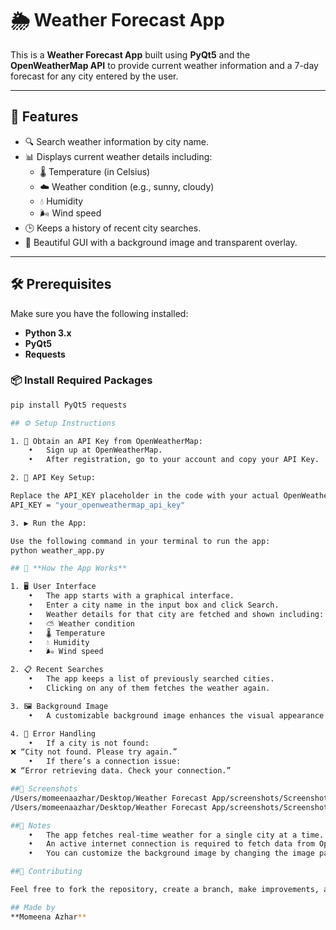 # 🌦️ **Weather Forecast App**

This is a **Weather Forecast App** built using **PyQt5** and the **OpenWeatherMap API** to provide current weather information and a 7-day forecast for any city entered by the user.

---

## 🚀 Features

- 🔍 Search weather information by city name.
- 📊 Displays current weather details including:
  - 🌡️ Temperature (in Celsius)
  - ☁️ Weather condition (e.g., sunny, cloudy)
  - 💧 Humidity
  - 🌬️ Wind speed
- 🕒 Keeps a history of recent city searches.
- 🎨 Beautiful GUI with a background image and transparent overlay.

---

## 🛠️ Prerequisites

Make sure you have the following installed:

- **Python 3.x**
- **PyQt5**
- **Requests**

### 📦 Install Required Packages

```bash
pip install PyQt5 requests

## ⚙️ Setup Instructions

1. 🔑 Obtain an API Key from OpenWeatherMap:
	•	Sign up at OpenWeatherMap.
	•	After registration, go to your account and copy your API Key.

2. 🧩 API Key Setup:

Replace the API_KEY placeholder in the code with your actual OpenWeatherMap API key:
API_KEY = "your_openweathermap_api_key"

3. ▶️ Run the App:

Use the following command in your terminal to run the app:
python weather_app.py

## 🧠 **How the App Works** 

1. 🖥️ User Interface
	•	The app starts with a graphical interface.
	•	Enter a city name in the input box and click Search.
	•	Weather details for that city are fetched and shown including:
	•	⛅ Weather condition
	•	🌡️ Temperature
	•	💧 Humidity
	•	🌬️ Wind speed

2. 📋 Recent Searches
	•	The app keeps a list of previously searched cities.
	•	Clicking on any of them fetches the weather again.

3. 🖼️ Background Image
	•	A customizable background image enhances the visual appearance of the app.

4. 🚨 Error Handling
	•	If a city is not found:
❌ “City not found. Please try again.”
	•	If there’s a connection issue:
❌ “Error retrieving data. Check your connection.”

##📸 Screenshots
/Users/momeenaazhar/Desktop/Weather Forecast App/screenshots/Screenshot1.png
/Users/momeenaazhar/Desktop/Weather Forecast App/screenshots/Screenshot2.png

##📝 Notes
	•	The app fetches real-time weather for a single city at a time.
	•	An active internet connection is required to fetch data from OpenWeatherMap.
	•	You can customize the background image by changing the image path in the code.

##🤝 Contributing

Feel free to fork the repository, create a branch, make improvements, and submit a pull request!

## Made by
**Momeena Azhar**
